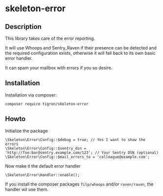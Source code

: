 # skeleton-error

## Description

This library takes care of the error reporting.

It will use Whoops and Sentry_Raven if their presence can be detected and the
required configuration exists, otherwise it will fall back to its own basic
error handler.

It can spam your mailbox with errors if you so desire.

## Installation

Installation via composer:

    composer require tigron/skeleton-error

## Howto

Initialize the package

    \Skeleton\Error\Config::$debug = true; // Yes I want to show the errors
    \Skeleton\Error\Config::$sentry_dsn = 'http://foo:bar@sentry.example.com/123'; // Your Sentry DSN (optional)
    \Skeleton\Error\Config::$mail_errors_to = 'colleague@example.com';

Now make it the default error handler

    \Skeleton\Error\Handler::enable();

If you install the composer packages `filp/whoops` and/or `raven/raven`, the
handler wil use them.

